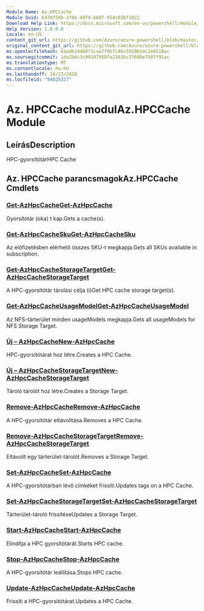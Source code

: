 ```yaml
---
Module Name: Az.HPCCache
Module Guid: 6470f56b-378e-48f4-b60f-954c01bf1822
Download Help Link: https://docs.microsoft.com/en-us/powershell/module/az.hpccache
Help Version: 1.0.0.0
Locale: en-US
content_git_url: https://github.com/Azure/azure-powershell/blob/master/src/HPCCache/HPCCache/help/Az.HPCCache.md
original_content_git_url: https://github.com/Azure/azure-powershell/blob/master/src/HPCCache/HPCCache/help/Az.HPCCache.md
ms.openlocfilehash: 81ed624d6871caa7f0b7c4bc5920b14c2e6b18ac
ms.sourcegitcommit: 1de2b6c3c99197958fa2101bc37680e7507f91ac
ms.translationtype: MT
ms.contentlocale: hu-HU
ms.lasthandoff: 10/13/2020
ms.locfileid: "94025327"
---
```

# <span data-ttu-id="bab3e-101">Az. HPCCache modul</span><span class="sxs-lookup"><span data-stu-id="bab3e-101">Az.HPCCache Module</span></span>
## <span data-ttu-id="bab3e-102">Leírás</span><span class="sxs-lookup"><span data-stu-id="bab3e-102">Description</span></span>
<span data-ttu-id="bab3e-103">HPC-gyorsítótár</span><span class="sxs-lookup"><span data-stu-id="bab3e-103">HPC Cache</span></span>

## <span data-ttu-id="bab3e-104">Az. HPCCache parancsmagok</span><span class="sxs-lookup"><span data-stu-id="bab3e-104">Az.HPCCache Cmdlets</span></span>
### [<span data-ttu-id="bab3e-105">Get-AzHpcCache</span><span class="sxs-lookup"><span data-stu-id="bab3e-105">Get-AzHpcCache</span></span>](Get-AzHpcCache.md)
<span data-ttu-id="bab3e-106">Gyorsítótár (oka) t kap.</span><span class="sxs-lookup"><span data-stu-id="bab3e-106">Gets a cache(s).</span></span>

### [<span data-ttu-id="bab3e-107">Get-AzHpcCacheSku</span><span class="sxs-lookup"><span data-stu-id="bab3e-107">Get-AzHpcCacheSku</span></span>](Get-AzHpcCacheSku.md)
<span data-ttu-id="bab3e-108">Az előfizetésben elérhető összes SKU-t megkapja.</span><span class="sxs-lookup"><span data-stu-id="bab3e-108">Gets all SKUs available in subscription.</span></span>

### [<span data-ttu-id="bab3e-109">Get-AzHpcCacheStorageTarget</span><span class="sxs-lookup"><span data-stu-id="bab3e-109">Get-AzHpcCacheStorageTarget</span></span>](Get-AzHpcCacheStorageTarget.md)
<span data-ttu-id="bab3e-110">A HPC-gyorsítótár tárolási célja (i)</span><span class="sxs-lookup"><span data-stu-id="bab3e-110">Get HPC cache storage target(s).</span></span>

### [<span data-ttu-id="bab3e-111">Get-AzHpcCacheUsageModel</span><span class="sxs-lookup"><span data-stu-id="bab3e-111">Get-AzHpcCacheUsageModel</span></span>](Get-AzHpcCacheUsageModel.md)
<span data-ttu-id="bab3e-112">Az NFS-tárterület minden usageModels megkapja.</span><span class="sxs-lookup"><span data-stu-id="bab3e-112">Gets all usageModels for NFS Storage Target.</span></span>

### [<span data-ttu-id="bab3e-113">Új – AzHpcCache</span><span class="sxs-lookup"><span data-stu-id="bab3e-113">New-AzHpcCache</span></span>](New-AzHpcCache.md)
<span data-ttu-id="bab3e-114">HPC-gyorsítótárat hoz létre.</span><span class="sxs-lookup"><span data-stu-id="bab3e-114">Creates a HPC Cache.</span></span>

### [<span data-ttu-id="bab3e-115">Új – AzHpcCacheStorageTarget</span><span class="sxs-lookup"><span data-stu-id="bab3e-115">New-AzHpcCacheStorageTarget</span></span>](New-AzHpcCacheStorageTarget.md)
<span data-ttu-id="bab3e-116">Tároló tárolót hoz létre.</span><span class="sxs-lookup"><span data-stu-id="bab3e-116">Creates a Storage Target.</span></span>

### [<span data-ttu-id="bab3e-117">Remove-AzHpcCache</span><span class="sxs-lookup"><span data-stu-id="bab3e-117">Remove-AzHpcCache</span></span>](Remove-AzHpcCache.md)
<span data-ttu-id="bab3e-118">A HPC-gyorsítótár eltávolítása.</span><span class="sxs-lookup"><span data-stu-id="bab3e-118">Removes a HPC Cache.</span></span>

### [<span data-ttu-id="bab3e-119">Remove-AzHpcCacheStorageTarget</span><span class="sxs-lookup"><span data-stu-id="bab3e-119">Remove-AzHpcCacheStorageTarget</span></span>](Remove-AzHpcCacheStorageTarget.md)
<span data-ttu-id="bab3e-120">Eltávolít egy tárterület-tárolót.</span><span class="sxs-lookup"><span data-stu-id="bab3e-120">Removes a Storage Target.</span></span>

### [<span data-ttu-id="bab3e-121">Set-AzHpcCache</span><span class="sxs-lookup"><span data-stu-id="bab3e-121">Set-AzHpcCache</span></span>](Set-AzHpcCache.md)
<span data-ttu-id="bab3e-122">A HPC-gyorsítótárban lévő címkéket frissíti.</span><span class="sxs-lookup"><span data-stu-id="bab3e-122">Updates tags on a HPC Cache.</span></span>

### [<span data-ttu-id="bab3e-123">Set-AzHpcCacheStorageTarget</span><span class="sxs-lookup"><span data-stu-id="bab3e-123">Set-AzHpcCacheStorageTarget</span></span>](Set-AzHpcCacheStorageTarget.md)
<span data-ttu-id="bab3e-124">Tárterület-tároló frissítése</span><span class="sxs-lookup"><span data-stu-id="bab3e-124">Updates a Storage Target.</span></span>

### [<span data-ttu-id="bab3e-125">Start-AzHpcCache</span><span class="sxs-lookup"><span data-stu-id="bab3e-125">Start-AzHpcCache</span></span>](Start-AzHpcCache.md)
<span data-ttu-id="bab3e-126">Elindítja a HPC gyorsítótárát.</span><span class="sxs-lookup"><span data-stu-id="bab3e-126">Starts HPC cache.</span></span>

### [<span data-ttu-id="bab3e-127">Stop-AzHpcCache</span><span class="sxs-lookup"><span data-stu-id="bab3e-127">Stop-AzHpcCache</span></span>](Stop-AzHpcCache.md)
<span data-ttu-id="bab3e-128">A HPC-gyorsítótár leállítása.</span><span class="sxs-lookup"><span data-stu-id="bab3e-128">Stops HPC cache.</span></span>

### [<span data-ttu-id="bab3e-129">Update-AzHpcCache</span><span class="sxs-lookup"><span data-stu-id="bab3e-129">Update-AzHpcCache</span></span>](Update-AzHpcCache.md)
<span data-ttu-id="bab3e-130">Frissíti a HPC-gyorsítótárat.</span><span class="sxs-lookup"><span data-stu-id="bab3e-130">Updates a HPC Cache.</span></span>

